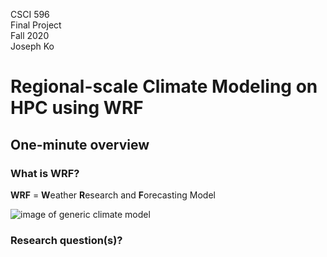 CSCI 596<br/>
Final Project<br/>
Fall 2020<br/>
Joseph Ko

# Regional-scale Climate Modeling on HPC using WRF

## One-minute overview

### What is WRF?

**WRF** = **W**eather **R**esearch and **F**orecasting Model 

![image of generic climate model](image.png)

### Research question(s)?

